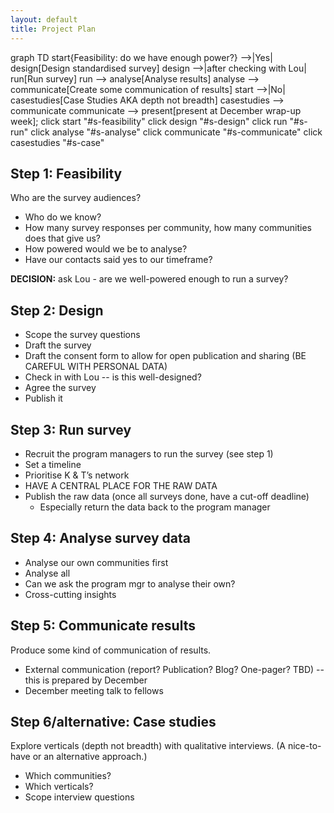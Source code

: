 ```yaml
---
layout: default
title: Project Plan
---
```


<div class="mermaid">
graph TD
    start{Feasibility: do we have enough power?} -->|Yes| design[Design standardised survey]
    design -->|after checking with Lou| run[Run survey]
    run --> analyse[Analyse results]
    analyse --> communicate[Create some communication of results]
    start -->|No| casestudies[Case Studies AKA depth not breadth]
    casestudies --> communicate
    communicate --> present[present at December wrap-up week];
    click start "#s-feasibility"
    click design "#s-design"
    click run "#s-run"
    click analyse "#s-analyse"
    click communicate "#s-communicate"
    click casestudies "#s-case"
</div>

<h2 name="s-feasibility">Step 1: Feasibility</h2>

Who are the survey audiences?

- Who do we know?
- How many survey responses per community, how many communities does that give us? 
- How powered would we be to analyse?
- Have our contacts said yes to our timeframe?

__DECISION:__ ask Lou - are we well-powered enough to run a survey?

<h2 name="s-design">Step 2: Design</h2>

- Scope the survey questions
- Draft the survey
- Draft the consent form to allow for open publication and sharing (BE CAREFUL WITH PERSONAL DATA)
- Check in with Lou -- is this well-designed?
- Agree the survey
- Publish it

<h2 name="s-run">Step 3: Run survey</h2>

- Recruit the program managers to run the survey (see step 1)
- Set a timeline
- Prioritise K & T’s network
- HAVE A CENTRAL PLACE FOR THE RAW DATA
- Publish the raw data (once all surveys done, have a cut-off deadline)
  - Especially return the data back to the program manager
  
<h2 name="s-analyse">Step 4: Analyse survey data</h2>

- Analyse our own communities first
- Analyse all
- Can we ask the program mgr to analyse their own?
- Cross-cutting insights

<h2 name="s-communicate">Step 5: Communicate results</h2>

Produce some kind of communication of results.

- External communication (report? Publication? Blog? One-pager? TBD) -- this is prepared by December
- December meeting talk to fellows

<h2 name="s-case">Step 6/alternative: Case studies</h2>

Explore verticals (depth not breadth) with qualitative interviews. (A nice-to-have or an alternative approach.)

- Which communities?
- Which verticals?
- Scope interview questions
